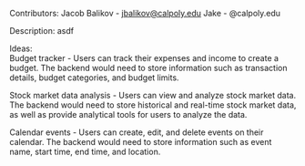 Contributors: 
  Jacob Balikov - jbalikov@calpoly.edu
  Jake - @calpoly.edu

Description: asdf

Ideas:  
Budget tracker - Users can track their expenses and income to create a budget. The backend would need to store information such as transaction details, budget categories, and budget limits.

Stock market data analysis - Users can view and analyze stock market data. The backend would need to store historical and real-time stock market data, as well as provide analytical tools for users to analyze the data.

Calendar events - Users can create, edit, and delete events on their calendar. The backend would need to store information such as event name, start time, end time, and location.
